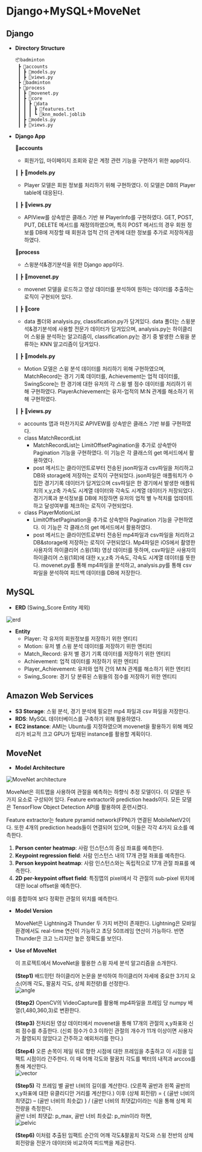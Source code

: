 # Django+MySQL+MoveNet




  
## Django



- **Directory Structure**

  ```
  📦badminton
   ┣ 📂accounts
   ┃ ┣ 📜models.py
   ┃ ┣ 📜views.py
   ┣ 📂badminton
   ┣ 📂process
   ┃ ┣ 📜movenet.py
   ┃ ┣ 📂core
   ┃ ┃ ┣ 📂data
   ┃ ┃ ┃ ┣ 📜features.txt
   ┃ ┃ ┃ ┗ 📜knn_model.joblib
   ┃ ┣ 📜models.py
   ┃ ┣ 📜views.py
  ```



- **Django App**



  📂**accounts**

  - 회원가입, 마이페이지 조회와 같은 계정 관련 기능을 구현하기 위한 app이다.

  ┃ ┣  📜**models.py**

  - Player 모델은 회원 정보를 처리하기 위해 구현하였다. 이 모델은 DB의 Player table에 대응된다.

  ┃ ┣ 📜**views.py**

  - APIView를 상속받은 클래스 기반 뷰 PlayerInfo를 구현하였다. GET, POST, PUT, DELETE 메서드를 재정의하였으며, 특히 POST 메서드의 경우 회원 정보를 DB에 저장할 때 회원과 업적 간의 관계에 대한 정보를 추가로 저장하게끔 하였다.



  📂**process**

  - 스윙분석&경기분석을 위한 Django app이다.

   ┃ ┣ 📜**movenet.py**

  - movenet 모델을 로드하고 영상 데이터를 분석하여 원하는 데이터를 추출하는 로직이 구현되어 있다.

   ┃ ┣ 📂**core**

  - data 폴더와 analysis.py, classification.py가 담겨있다. data 폴더는 스윙분석&경기분석에 사용할 전문가 데이터가 담겨있으며, analysis.py는 하이클리어 스윙을 분석하는 알고리즘이, classification.py는 경기 중 발생한 스윙을 분류하는 KNN 알고리즘이 담겨있다.

   ┃ ┣ 📜**models.py**

  - Motion 모델은 스윙 분석 데이터를 처리하기 위해 구현하였으며, MatchRecord는 경기 기록 데이터를, Achievement는 업적 데이터를, SwingScore는 한 경기에 대한 유저의 각 스윙 별 점수 데이터를 처리하기 위해 구현하였다. PlayerAchievement는 유저-업적의 M:N 관계를 해소하기 위해 구현하였다.

   ┃ ┣ 📜**views.py**

  - accounts 앱과 마찬가지로 APIVEW를 상속받은 클래스 기반 뷰를 구현하였다. 
  - class MatchRecordList
    - MatchRecordList는 LimitOffsetPagination을 추가로 상속받아 Pagination 기능을 구현하였다. 이 기능은 각 클래스의 get 메서드에서 활용하였다.
    - post 메서드는 클라이언트로부터 전송된 json파일과 csv파일을 처리하고 DB와 storage에 저장하는 로직이 구현되었다. json파일은 애플워치가 수집한 경기기록 데이터가 담겨있으며 csv파일은 한 경기에서 발생한 애플워치의 x,y,z축 가속도 시계열 데이터와 각속도 시계열 데이터가 저장되었다. 경기기록과 분석정보를 DB에 저장하면 유저의 업적 별 누적치를 업데이트하고 달성여부를 체크하는 로직이 구현되었다.
  - class PlayerMotionList
    - LimitOffsetPagination을 추가로 상속받아 Pagination 기능을 구현하였다. 이 기능은 각 클래스의 get 메서드에서 활용하였다.
    - post 메서드는 클라이언트로부터 전송된 mp4파일과 csv파일을 처리하고 DB&storage에 저장하는 로직이 구현되었다. Mp4파일은 iOS에서 촬영한 사용자의 하이클리어 스윙(1회) 영상 데이터를 뜻하며, csv파일은 사용자의 하이클리어 스윙(1회)에 대한 x,y,z축 가속도, 각속도 시계열 데이터를 뜻한다. movenet.py를 통해 mp4파일을 분석하고, analysis.py를 통해 csv파일을 분석하여 피드백 데이터를 DB에 저장한다.



## MySQL



- **ERD** (Swing_Score Entity 제외)

![erd](https://github.com/straipe/cokcok/assets/43769778/0c8af767-3a77-43f3-8462-4c5a9983d05e)


- **Entity**
  - Player: 각 유저의 회원정보를 저장하기 위한 엔티티
  - Motion: 유저 별 스윙 분석 데이터를 저장하기 위한 엔티티
  - Match_Record: 유저 별 경기 기록 데이터를 저장하기 위한 엔티티
  - Achievement: 업적 데이터를 저장하기 위한 엔티티
  - Player_Achievement: 유저와 업적 간의 M:N 관계를 해소하기 위한 엔티티
  - Swing_Score: 경기 당 분류된 스윙들의 점수를 저장하기 위한 엔티티



## Amazon Web Services



- **S3 Storage**: 스윙 분석, 경기 분석에 필요한 mp4 파일과 csv 파일을 저장한다.
- **RDS**: MySQL 데이터베이스를 구축하기 위해 활용하였다.
- **EC2 instance**: AMI는 Ubuntu를 지정하였으며 movenet을 활용하기 위해 메모리가 비교적 크고 GPU가
  탑재된 instance를 활용할 계획이다.



## MoveNet



- **Model Architecture**

![MoveNet architecture](https://1.bp.blogspot.com/-GvLNT9SFGJ8/YJ7qxvGTsDI/AAAAAAAAENE/J-nRn34k48UbDpMhPvjX1RG66WX1IsppwCLcBGAsYHQ/s0/MoveNetArchitecture%2B%25281%2529.png)

  MoveNet은 히트맵을 사용하여 관절을 예측하는 하향식 추정 모델이다.  이 모델은 두 가지 요소로 구성되어 있다. Feature extractor와 prediction heads이다. 모든 모델은 TensorFlow Object Detection API를 활용하여 훈련시켰다. 

  Feature extractor는 feature pyramid network(FPN)가 연결된 MobileNetV2이다. 또한 4개의 prediction heads들이 연결되어 있으며, 이들은 각각 4가지 요소를 예측한다.

1. **Person center heatmap**: 사람 인스턴스의 중심 좌표를 예측한다.
2. **Keypoint regression field**: 사람 인스턴스 내의 17개 관절 좌표를 예측한다.
3. **Person keypoint heatmap**: 사람 인스턴스와는 독립적으로 17개 관절 좌표를 예측한다.
4. **2D per-keypoint offset field**: 특징맵의 pixel에서 각 관절의 sub-pixel 위치에 대한 local offset을 예측한다.

이를 종합하여 보다 정확한 관절의 위치를 예측한다.


- **Model Version**

  MoveNet은 Lightning과 Thunder 두 가지 버전이 존재한다. Lightning은 모바일 환경에서도 real-time 연산이 가능하고 초당 50프레임 연산이 가능하다. 반면 Thunder은 크고 느리지만 높은 정확도를 보인다. 

- **Use of MoveNet**

  이 프로젝트에서 MoveNet을 활용한 스윙 자세 분석 알고리즘을 소개한다.

  **(Step1)** 배드민턴 하이클리어 논문을 분석하여 하이클리어 자세에 중요한 3가지 요소(어깨 각도, 팔꿈치 각도, 상체 회전량)를 선정한다.  
  ![angle](https://github.com/straipe/cokcok/assets/43769778/0994024f-44be-44e7-ba85-437923df5f9f)

  **(Step2)** OpenCV의 VideoCapture를 활용해 mp4파일을 프레임 당 numpy 배열(1,480,360,3)로 변환한다.

  **(Step3)** 전처리된 영상 데이터에서 movenet을 통해 17개의 관절의 x,y좌표와 신뢰 점수를 추출한다. (신뢰 점수가 0.3 이하인 관절의 개수가 11개 이상이면 사용자가 촬영되지 않았다고 간주하고 예외처리를 한다.)

  **(Step4)** 오른 손목이 제일 위로 향한 시점에 대한 프레임을 추출하고 이 시점을 임팩트 시점이라 간주한다. 이 때 어깨 각도와 팔꿈치 각도를 벡터의 내적과 arccos를 통해 계산한다.  
![vector](https://github.com/straipe/cokcok/assets/43769778/1c299018-01a4-46a4-92cb-2b78f491d827)

  **(Step5)** 각 프레임 별 골반 너비의 길이를 계산한다. (오른쪽 골반과 왼쪽 골반의 x,y좌표에 대한 유클리디안 거리를 계산한다.) 이후 (상체 회전량) = { (골반 너비의 최댓값) – (골반 너비의 최솟값) } / (골반 너비의 최댓값)이라는 식을 통해 상체 회전량을 측정한다.  
  골반 너비 최댓값: p_max, 골반 너비 최솟값: p_min이라 하면,  
![pelvic](https://github.com/straipe/cokcok/assets/43769778/388542f2-85cb-4c0a-a6dd-c3236dd06a21)
  
  **(Step6)** 이처럼 추출된 임팩트 순간의 어깨 각도&팔꿈치 각도와 스윙 전반의 상체 회전량을 전문가 데이터와 비교하여 피드백을 제공한다.
